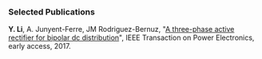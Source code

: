 ### Selected Publications
  
**Y. Li**, A. Junyent-Ferre, JM Rodriguez-Bernuz, "[A three-phase active rectifier for bipolar dc distribution](http://ieeexplore.ieee.org/document/7921443/#full-text-section)", IEEE Transaction on Power Electronics, early access, 2017.  

<br />
